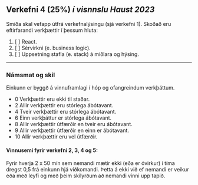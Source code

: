 ## Verkefni 4 (25%) _í visnnslu Haust 2023_

Smíða skal vefapp útfrá verkefnalýsingu (sjá verkefni 1). Skoðað eru eftirfarandi verkþættir í þessum hluta:

1. [ ] React.
1. [ ] Sérvirkni (e. business logic).
1. [ ] Uppsetning stafla (e. stack) á miðlara og hýsing.

---

### Námsmat og skil
Einkunn er byggð á vinnuframlagi í hóp og ofangreindum verkþáttum.

- 0  Verkþættir eru ekki til staðar.
- 2  Allir verkþættir eru stórlega ábótavant.
- 4  Tveir verkþættir eru stórlega ábótavant.
- 6  Einn verkþáttur er stórlega ábótavant.
- 8  Allir verkþættir útfærðir en tveir eru ábótavant.
- 9  Allir verkþættir útfærðir en einn er ábótavant.
- 10 Allir verkþættir eru vel útfærðir.
  
#### Vinnusemi fyrir verkefni 2, 3, 4 og 5:
Fyrir hverja 2 x 50 mín sem nemandi mætir ekki (eða er óvirkur) í tíma dregst 0,5 frá einkunn hjá viðkomandi. Þetta á ekki við ef nemandi er veikur eða með leyfi og með þeim skilyrðum að nemandi vinni upp tapið.
